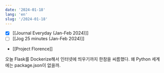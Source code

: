 ```yaml
---
date: '2024-01-18'
lang: 'en'
slug: '/2024-01-18'
---
```


- [x] [[Journal Everyday (Jan-Feb 2024)]]
- [ ] [[Jog 25 minutes (Jan-Feb 2024)]]
- [[Project Florence]]

오늘 Flask를 Dockerize해서 인터넷에 띄우기까지 한참을 씨름했다. 왜 Python 세계에는 package.json이 없을까.
